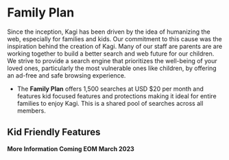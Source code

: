 # Family Plan

Since the inception, Kagi has been driven by the idea of humanizing the web, especially for families and kids. Our commitment to this cause was the inspiration behind the creation of Kagi. Many of our staff are parents are are working together to build a better search and web future for our children. We strive to provide a search engine that prioritizes the well-being of your loved ones, particularly the most vulnerable ones like children, by offering an ad-free and safe browsing experience. 

* The **Family Plan** offers 1,500 searches at USD $20 per month and features kid focused features and protections making it ideal for entire families to enjoy Kagi. This is a shared pool of searches across all members. 

## Kid Friendly Features

**More Information Coming EOM March 2023**